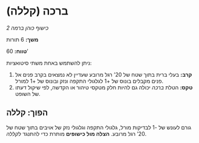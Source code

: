 # ברכה (קללה)

*כישוף כוהן ברמה 2*

**משך:** 6 תורות

**טווח:** 60’

ניתן להשתמש באחת משתי סיטואציות:

1. **קרב:** בעלי ברית בתוך שטח של 20’ רגל מרובע שעדיין לא נמצאים בקרב פנים אל פנים מקבלים בונוס של +1 לגלגולי התקפה ונזק ובונוס של +1 למורל.
2. **טקס:** הטלת *ברכה* יכולה גם להיות חלק מטקסי טיהור או הקדשה, לפי שיקול דעתו של השופט.

## הפוך: קללה

גורם לעונש של -1 לבדיקות מורל, גלגולי התקפה וגלגולי נזק של אויבים בתוך שטח של 20’ רגל מרובע. **הצלה מול כישופים** מותרת כדי להתנגד ל*קללה*.